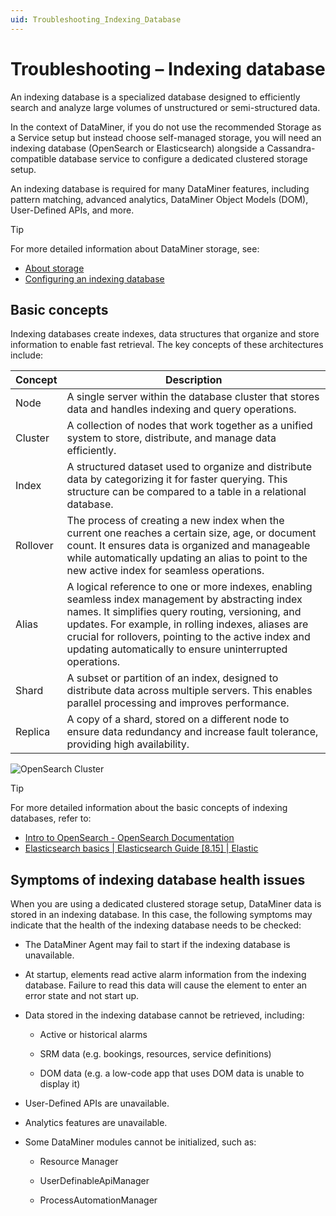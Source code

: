 ```yaml
---
uid: Troubleshooting_Indexing_Database
---
```


# Troubleshooting – Indexing database

An indexing database is a specialized database designed to efficiently search and analyze large volumes of unstructured or semi-structured data.

In the context of DataMiner, if you do not use the recommended Storage as a Service setup but instead choose self-managed storage, you will need an indexing database (OpenSearch or Elasticsearch) alongside a Cassandra-compatible database service to configure a dedicated clustered storage setup.

An indexing database is required for many DataMiner features, including pattern matching, advanced analytics, DataMiner Object Models (DOM), User-Defined APIs, and more.

> [!TIP]
> For more detailed information about DataMiner storage, see:
>
> - [About storage](xref:About_storage)
> - [Configuring an indexing database](xref:Indexing_Database)

## Basic concepts

Indexing databases create indexes, data structures that organize and store information to enable fast retrieval. The key concepts of these architectures include:

| Concept | Description |
|--|--|
| Node | A single server within the database cluster that stores data and handles indexing and query operations. |
| Cluster | A collection of nodes that work together as a unified system to store, distribute, and manage data efficiently. |
| Index | A structured dataset used to organize and distribute data by categorizing it for faster querying. This structure can be compared to a table in a relational database. |
| Rollover | The process of creating a new index when the current one reaches a certain size, age, or document count. It ensures data is organized and manageable while automatically updating an alias to point to the new active index for seamless operations. |
| Alias | A logical reference to one or more indexes, enabling seamless index management by abstracting index names. It simplifies query routing, versioning, and updates. For example, in rolling indexes, aliases are crucial for rollovers, pointing to the active index and updating automatically to ensure uninterrupted operations. |
| Shard | A subset or partition of an index, designed to distribute data across multiple servers. This enables parallel processing and improves performance. |
| Replica | A copy of a shard, stored on a different node to ensure data redundancy and increase fault tolerance, providing high availability. |

![OpenSearch Cluster](~/user-guide/images/cluster-replicas.png)

> [!TIP]
> For more detailed information about the basic concepts of indexing databases, refer to:
>
> - [Intro to OpenSearch - OpenSearch Documentation](https://opensearch.org/docs/latest/getting-started/intro/)
> - [Elasticsearch basics | Elasticsearch Guide [8.15] | Elastic](https://www.elastic.co/guide/en/elasticsearch/reference/current/elasticsearch-intro.html)

## Symptoms of indexing database health issues

When you are using a dedicated clustered storage setup, DataMiner data is stored in an indexing database. In this case, the following symptoms may indicate that the health of the indexing database needs to be checked:

- The DataMiner Agent may fail to start if the indexing database is unavailable.

- At startup, elements read active alarm information from the indexing database. Failure to read this data will cause the element to enter an error state and not start up.

- Data stored in the indexing database cannot be retrieved, including:

  - Active or historical alarms

  - SRM data (e.g. bookings, resources, service definitions)

  - DOM data (e.g. a low-code app that uses DOM data is unable to display it)

- User-Defined APIs are unavailable.

- Analytics features are unavailable.

- Some DataMiner modules cannot be initialized, such as:

  - Resource Manager

  - UserDefinableApiManager

  - ProcessAutomationManager
